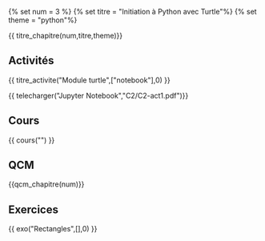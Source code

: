 
{% set num = 3 %}
{% set titre = "Initiation à Python avec Turtle"%}
{% set theme = "python"%}


{{ titre_chapitre(num,titre,theme)}}
 
## Activités 

{{ titre_activite("Module turtle",["notebook"],0) }}


{{ telecharger("Jupyter Notebook","C2/C2-act1.pdf")}}


## Cours

{{ cours("") }}


## QCM

{{qcm_chapitre(num)}}


## Exercices

{{ exo("Rectangles",[],0) }}


